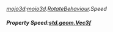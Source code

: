 _[mojo3d](../../modules/mojo3d/mojo3d-module.md):[mojo3d](../../modules/mojo3d/mojo3d-module.md).[RotateBehaviour](../../modules/mojo3d/mojo3d-rotatebehaviour.md).Speed_
##### Property Speed:[std.geom.Vec3f](../../modules/std/std-geom-vec3f.md)

